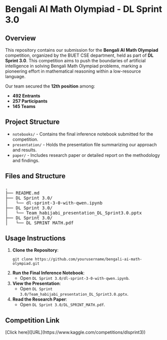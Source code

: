 <!DOCTYPE html>
<html lang="en">
<head>
    <meta charset="UTF-8">
    <meta name="viewport" content="width=device-width, initial-scale=1.0">

</head>
<body>

<h1>Bengali AI Math Olympiad - DL Sprint 3.0</h1>

## Overview
This repository contains our submission for the **Bengali AI Math Olympiad** competition, organized by the BUET CSE department, held as part of **DL Sprint 3.0**. This competition aims to push the boundaries of artificial intelligence in solving Bengali Math Olympiad problems, marking a pioneering effort in mathematical reasoning within a low-resource language.

Our team secured the **12th position** among:
- **492 Entrants**
- **257 Participants**
- **145 Teams**


<h2>Project Structure</h2>
<ul>
    <li><code>notebooks/</code> - Contains the final inference notebook submitted for the competition.</li>
    <li><code>presentation/</code> - Holds the presentation file summarizing our approach and results.</li>
    <li><code>paper/</code> - Includes research paper or detailed report on the methodology and findings.</li>
</ul>

<h2>Files and Structure</h2>
<pre>
.
├── README.md
├── DL Sprint 3.0/
│   └── dl-sprint-3-0-with-qwen.ipynb
├── DL Sprint 3.0/
│   └── Team_habijabi_presentation_DL_Sprint3.0.pptx
├── DL Sprint 3.0/
│   └── DL_SPRINT_MATH.pdf
</pre>

<h2>Usage Instructions</h2>
<ol>
    <li><strong>Clone the Repository</strong>:
        <pre><code>git clone https://github.com/yourusername/bengali-ai-math-olympiad.git</code></pre>
    </li>
    <li><strong>Run the Final Inference Notebook</strong>:
        <ul>
            <li>Open <code>DL Sprint 3.0/dl-sprint-3-0-with-qwen.ipynb</code>.</li>
        </ul>
    </li>
    <li><strong>View the Presentation</strong>:
        <ul>
            <li>Open <code>DL Sprint 3.0/Team_habijabi_presentation_DL_Sprint3.0.pptx</code>.</li>
        </ul>
    </li>
    <li><strong>Read the Research Paper</strong>:
        <ul>
            <li>Open <code>DL Sprint 3.0/DL_SPRINT_MATH.pdf</code>.</li>
        </ul>
    </li>
</ol>

<h2>Competition Link</h2>
[Click here]([URL](https://www.kaggle.com/competitions/dlsprint3))

</body>
</html>
